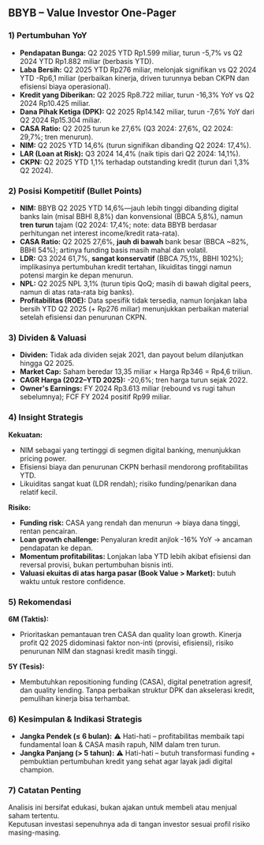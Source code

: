 ## BBYB – Value Investor One-Pager

### 1) Pertumbuhan YoY
- **Pendapatan Bunga:** Q2 2025 YTD Rp1.599 miliar, turun -5,7% vs Q2 2024 YTD Rp1.882 miliar (berbasis YTD).
- **Laba Bersih:** Q2 2025 YTD Rp276 miliar, melonjak signifikan vs Q2 2024 YTD -Rp6,1 miliar (perbaikan kinerja, driven turunnya beban CKPN dan efisiensi biaya operasional).
- **Kredit yang Diberikan:** Q2 2025 Rp8.722 miliar, turun -16,3% YoY vs Q2 2024 Rp10.425 miliar.
- **Dana Pihak Ketiga (DPK):** Q2 2025 Rp14.142 miliar, turun -7,6% YoY dari Q2 2024 Rp15.304 miliar.
- **CASA Ratio:** Q2 2025 turun ke 27,6% (Q3 2024: 27,6%, Q2 2024: 29,7%; tren menurun).
- **NIM:** Q2 2025 YTD 14,6% (turun signifikan dibanding Q2 2024: 17,4%).
- **LAR (Loan at Risk):** Q3 2024 14,4% (naik tipis dari Q2 2024: 14,1%).
- **CKPN:** Q2 2025 YTD 1,1% terhadap outstanding kredit (turun dari 1,3% Q2 2024).

### 2) Posisi Kompetitif (Bullet Points)
- **NIM:** BBYB Q2 2025 YTD 14,6%—jauh lebih tinggi dibanding digital banks lain (misal BBHI 8,8%) dan konvensional (BBCA 5,8%), namun **tren turun** tajam (Q2 2024: 17,4%; note: data BBYB berdasar perhitungan net interest income/kredit rata-rata).
- **CASA Ratio:** Q2 2025 27,6%, **jauh di bawah** bank besar (BBCA ~82%, BBHI 54%); artinya funding basis masih mahal dan volatil.
- **LDR:** Q3 2024 61,7%, **sangat konservatif** (BBCA 75,1%, BBHI 102%); implikasinya pertumbuhan kredit tertahan, likuiditas tinggi namun potensi margin ke depan menurun.
- **NPL:** Q2 2025 NPL 3,1% (turun tipis QoQ; masih di bawah digital peers, namun di atas rata-rata big banks).
- **Profitabilitas (ROE):** Data spesifik tidak tersedia, namun lonjakan laba bersih YTD Q2 2025 (+ Rp276 miliar) menunjukkan perbaikan material setelah efisiensi dan penurunan CKPN.

### 3) Dividen & Valuasi
- **Dividen:** Tidak ada dividen sejak 2021, dan payout belum dilanjutkan hingga Q2 2025.
- **Market Cap:** Saham beredar 13,35 miliar × Harga Rp346 = Rp4,6 triliun.
- **CAGR Harga (2022–YTD 2025):** -20,6%; tren harga turun sejak 2022.
- **Owner's Earnings:** FY 2024 Rp3.613 miliar (rebound vs rugi tahun sebelumnya); FCF FY 2024 positif Rp99 miliar.

### 4) Insight Strategis
**Kekuatan:**  
- NIM sebagai yang tertinggi di segmen digital banking, menunjukkan pricing power.
- Efisiensi biaya dan penurunan CKPN berhasil mendorong profitabilitas YTD.
- Likuiditas sangat kuat (LDR rendah); risiko funding/penarikan dana relatif kecil.

**Risiko:**  
- **Funding risk:** CASA yang rendah dan menurun → biaya dana tinggi, rentan pencairan.
- **Loan growth challenge:** Penyaluran kredit anjlok -16% YoY → ancaman pendapatan ke depan.
- **Momentum profitabilitas:** Lonjakan laba YTD lebih akibat efisiensi dan reversal provisi, bukan pertumbuhan bisnis inti.
- **Valuasi ekuitas di atas harga pasar (Book Value > Market):** butuh waktu untuk restore confidence.

### 5) Rekomendasi
**6M (Taktis):**  
- Prioritaskan pemantauan tren CASA dan quality loan growth. Kinerja profit Q2 2025 didominasi faktor non-inti (provisi, efisiensi), risiko penurunan NIM dan stagnasi kredit masih tinggi.

**5Y (Tesis):**  
- Membutuhkan repositioning funding (CASA), digital penetration agresif, dan quality lending. Tanpa perbaikan struktur DPK dan akselerasi kredit, pemulihan kinerja bisa terhambat.

### 6) Kesimpulan & Indikasi Strategis
- **Jangka Pendek (≤ 6 bulan):** ⚠️ Hati-hati – profitabilitas membaik tapi fundamental loan & CASA masih rapuh, NIM dalam tren turun.
- **Jangka Panjang (> 5 tahun):** ⚠️ Hati-hati – butuh transformasi funding + pembuktian pertumbuhan kredit yang sehat agar layak jadi digital champion.

### 7) Catatan Penting
Analisis ini bersifat edukasi, bukan ajakan untuk membeli atau menjual saham tertentu.  
Keputusan investasi sepenuhnya ada di tangan investor sesuai profil risiko masing-masing.